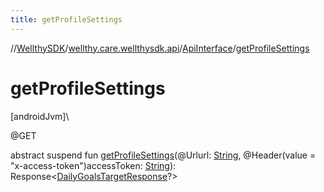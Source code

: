 ```yaml
---
title: getProfileSettings
---
```

//[WellthySDK](../../../index.html)/[wellthy.care.wellthysdk.api](../index.html)/[ApiInterface](index.html)/[getProfileSettings](get-profile-settings.html)



# getProfileSettings



[androidJvm]\




@GET



abstract suspend fun [getProfileSettings](get-profile-settings.html)(@Urlurl: [String](https://kotlinlang.org/api/latest/jvm/stdlib/kotlin/-string/index.html), @Header(value = "x-access-token")accessToken: [String](https://kotlinlang.org/api/latest/jvm/stdlib/kotlin/-string/index.html)): Response&lt;[DailyGoalsTargetResponse](../../wellthy.care.wellthysdk.data.diary/-daily-goals-target-response/index.html)?&gt;




